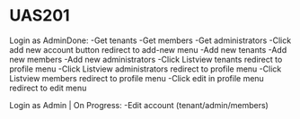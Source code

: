 # UAS201
Login as AdminDone:
-Get tenants
-Get members
-Get administrators
-Click add new account button redirect to add-new menu
-Add new tenants
-Add new members
-Add new administrators
-Click Listview tenants redirect to profile menu
-Click Listview administrators redirect to profile menu
-Click Listview members redirect to profile menu
-Click edit in profile menu redirect to edit menu

Login as Admin | On Progress:
-Edit account (tenant/admin/members)
